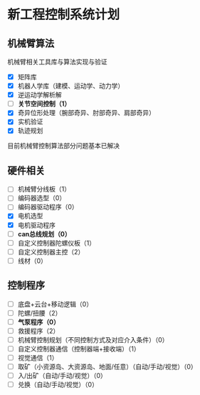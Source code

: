 # 新工程控制系统计划

## 机械臂算法

机械臂相关工具库与算法实现与验证

- [x] 矩阵库
- [x] 机器人学库（建模、运动学、动力学）
- [x] 逆运动学解析解
- [ ] **关节空间控制（1）**
- [x] 奇异位形处理（腕部奇异、肘部奇异、肩部奇异）
- [x] 实机验证
- [x] 轨迹规划

目前机械臂控制算法部分问题基本已解决

## 硬件相关

- [ ] 机械臂分线板（1）
- [ ] 编码器选型（0）
- [ ] 编码器驱动程序（0）
- [x] 电机选型
- [x] 电机驱动程序
- [ ] **can总线规划（0）**
- [ ] 自定义控制器陀螺仪板（1）
- [ ] 自定义控制器主控（2）
- [ ] 线材（0）

## 控制程序

- [ ] 底盘+云台+移动逻辑（0）
- [ ] 陀螺/扭腰（2）
- [ ] **气泵程序（0）**
- [ ] 救援程序（2）
- [ ] 机械臂控制规划（不同控制方式及对应介入条件）（0）
- [ ] 自定义控制器通信（控制器端+接收端）（1）
- [ ] 视觉通信（1）
- [ ] 取矿（小资源岛、大资源岛、地面/任意）（自动/手动/视觉）（0）
- [ ] 入/出矿（自动/手动/视觉）（0）
- [ ] 兑换（自动/手动/视觉）（0）
